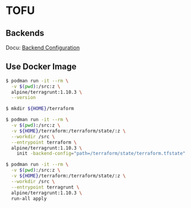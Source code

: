 TOFU
====


Backends
--------

Docu: [Backend Configuration](https://opentofu.org/docs/language/settings/backends/configuration/)




Use Docker Image
----------------


```bash
$ podman run -it --rm \
  -v $(pwd):/src:z \
  alpine/terragrunt:1.10.3 \
  --version
```

```bash
$ mkdir ${HOME}/terraform
```

```bash
$ podman run -it --rm \
  -v $(pwd):/src:z \
  -v ${HOME}/terraform:/terraform/state/:z \
  --workdir /src \
  --entrypoint terraform \
  alpine/terragrunt:1.10.3 \
	init -backend-config="path=/terraform/state/terraform.tfstate"
```

```bash
$ podman run -it --rm \
  -v $(pwd):/src:z \
  -v ${HOME}/terraform:/terraform/state/:z \
  --workdir /src \
  --entrypoint terragrunt \
  alpine/terragrunt:1.10.3 \
  run-all apply
```